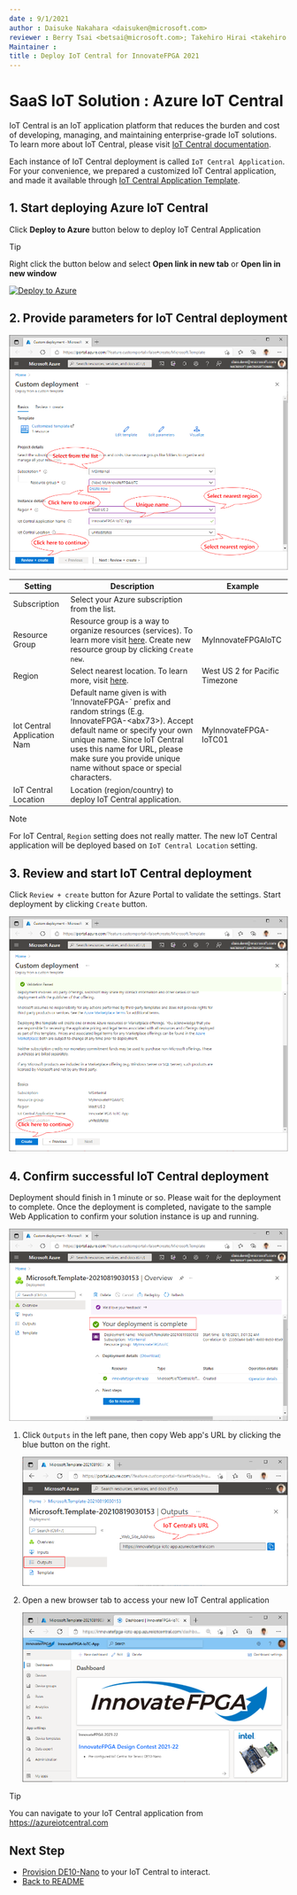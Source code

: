 ```yaml
---
date : 9/1/2021
author : Daisuke Nakahara <daisuken@microsoft.com>
reviewer : Berry Tsai <betsai@microsoft.com>; Takehiro Hirai <takehiro.hirai@microsoft.com>
Maintainer : 
title : Deploy IoT Central for InnovateFPGA 2021
---
```


# SaaS IoT Solution : Azure IoT Central

IoT Central is an IoT application platform that reduces the burden and cost of developing, managing, and maintaining enterprise-grade IoT solutions.  To learn more about IoT Central, please visit [IoT Central documentation](https://docs.microsoft.com/azure/iot-central/core/overview-iot-central).

Each instance of IoT Central deployment is called `IoT Central Application`.  For your convenience, we prepared a customized IoT Central application, and made it available through [IoT Central Application Template](https://docs.microsoft.com/azure/iot-central/core/concepts-app-templates).

## 1. Start deploying Azure IoT Central

Click **Deploy to Azure** button below to deploy IoT Central Application

> [!TIP]  
> Right click the button below and select **Open link in new tab** or **Open lin in new window**

[![Deploy to Azure](https://aka.ms/deploytoazurebutton)](https://portal.azure.com/#create/Microsoft.Template/uri/https%3A%2F%2Fraw.githubusercontent.com%2Fdaisukeiot%2FInnovateFPGA2021-Terasic%2Fmain%2Fdeploy%2Fazuredeployiotc.json%3Ftoken%3DAD2EKTZFWEQM3G22RSOAH4DBICY2S)

## 2. Provide parameters for IoT Central deployment

![SaaS01](/images/SaaS-01.png)

| Setting        | Description  | Example    |
|----------------|--------------|------------|
| Subscription   | Select your Azure subscription from the list. |            |
| Resource Group | Resource group is a way to organize resources (services).  To learn more visit [here](/azure/azure-resource-manager/management/manage-resource-groups-portal).  Create new resource group by clicking `Create new`.| MyInnovateFPGAIoTC           |
| Region         | Select nearest location.  To learn more, visit [here](https://azure.microsoft.com/global-infrastructure/geographies/#overview).                                                                                                                                                       | West US 2 for Pacific Timezone           |
| Iot Central Application Nam      | Default name given is with 'InnovateFPGA-` prefix and random strings (E.g. InnovateFPGA-&lt;abx73&gt;).  Accept default name or specify your own unique name.  Since IoT Central uses this name for URL, please make sure you provide unique name without space or special characters. | MyInnovateFPGA-IoTC01 |
| IoT Central Location    | Location (region/country) to deploy IoT Central application.  |            |

> [!NOTE]  
> For IoT Central, `Region` setting does not really matter.  The new IoT Central application will be deployed based on `IoT Central Location` setting.

## 3. Review and start IoT Central deployment

Click `Review + create` button for Azure Portal to validate the settings.  Start deployment by clicking `Create` button.

![SaaS02](/images/SaaS-02.png)

## 4. Confirm successful IoT Central deployment

Deployment should finish in 1 minute or so.  Please wait for the deployment to complete.
Once the deployment is completed, navigate to the sample Web Application to confirm your solution instance is up and running.

![SaaS03](/images/SaaS-03.png)

1. Click `Outputs` in the left pane, then copy Web app's URL by clicking the blue button on the right.

    ![PaaS04](/images/SaaS-04.png)

1. Open a new browser tab to access your new IoT Central application

    ![SaaS05](/images/SaaS-05.png)

> [!TIP]  
> You can navigate to your IoT Central application from <https://azureiotcentral.com>

## Next Step

- [Provision DE10-Nano](SaaS-Provision.md) to your IoT Central to interact.  
- [Back to README](../README.md)
